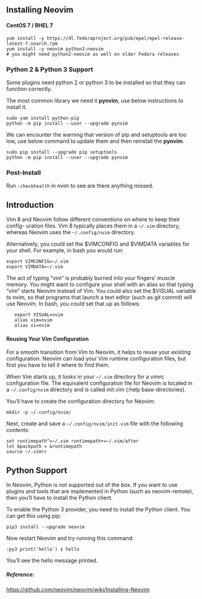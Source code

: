 ## Installing Neovim


#### CentOS 7 / RHEL 7

```shell
yum install -y https://dl.fedoraproject.org/pub/epel/epel-release-latest-7.noarch.rpm
yum install -y neovim python3-neovim
# you might need python2-neovim as well on older Fedora releases
```

### Python 2 & Python 3 Support
Some plugins need python 2 or python 3 to be installed so that they can function correctly.

The most common library we need it **pynvim**, use below instructions to install it.

```shell
sudo yum install python-pip
python -m pip install --user --upgrade pynvim
```

We can encounter the warning that version of pip and setuptools are too low, use below command to update them and then reinstall the **pynvim**.

```shell
sudo pip install --upgrade pip setuptools
python -m pip install --user --upgrade pynvim
```

### Post-Install
Run `:checkhealth` in nvim to see are there anything missed.

## Introduction
Vim 8 and Neovim follow different conventions on where to keep their config- uration files. Vim 8 typically places them in a `~/.vim` directory, whereas Neovim uses the `~/.config/nvim` directory. 

Alternatively, you could set the $VIMCONFIG and $VIMDATA variables for your shell. For example, in bash you would run:

```
export VIMCONFIG=~/.vim
export VIMDATA=~/.vim
```

The act of typing “vim” is probably burned into your fingers’ muscle memory. You might want to configure your shell with an alias so that typing “vim” starts Neovim instead of Vim. You could also set the $VISUAL variable to nvim, so that programs that launch a text editor (such as git commit) will use Neovim. In bash, you could set that up as follows:

```
   export VISUAL=nvim
   alias vim=nvim
   alias vi=nvim
```


#### Reusing Your Vim Configuration
For a smooth transition from Vim to Neovim, it helps to reuse your existing configuration. Neovim can load your Vim runtime configuration files, but first you have to tell it where to find them.

When Vim starts up, it looks in your `~/.vim` directory for a vimrc configuration file. The equivalent configuration file for Neovim is located in a `~/.config/nvim` directory and is called init.vim (:help base-directories).

You’ll have to create the configuration directory for Neovim:

```
mkdir -p ~/.config/nvim/
```

Next, create and save a `~/.config/nvim/init.vim` file with the following contents:

```
set runtimepath^=~/.vim runtimepath+=~/.vim/after
let &packpath = &runtimepath
source ~/.vimrc
```

## Python Support
In Neovim, Python is not supported out of the box. If you want to use plugins and tools that are implemented in Python (such as neovim-remote), then you’ll have to install the Python client.

To enable the Python 3 provider, you need to install the Python client. You can get this using pip:

```
pip3 install --upgrade neovim
```

Now restart Neovim and try running this command:

```
:py3 print('hello') ❮ hello
```

You’ll see the hello message printed.

##### Reference:
https://github.com/neovim/neovim/wiki/Installing-Neovim